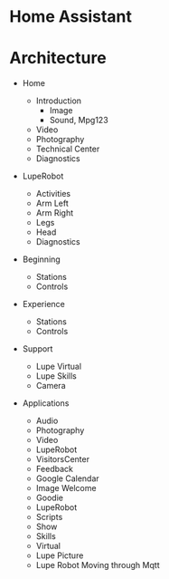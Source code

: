 # Home Assistant

# Architecture

- Home
  - Introduction
    - Image
    - Sound, Mpg123
  - Video
  - Photography
  - Technical Center
  - Diagnostics
- LupeRobot
  - Activities
  - Arm Left
  - Arm Right
  - Legs
  - Head
  - Diagnostics
- Beginning
  - Stations
  - Controls
- Experience
  - Stations
  - Controls
- Support
  - Lupe Virtual
  - Lupe Skills
  - Camera

- Applications
  - Audio
  - Photography
  - Video
  - LupeRobot
  - VisitorsCenter
  - Feedback
  - Google Calendar
  - Image Welcome
  - Goodie
  - LupeRobot
  - Scripts
  - Show
  - Skills
  - Virtual
  - Lupe Picture
  - Lupe Robot Moving through Mqtt